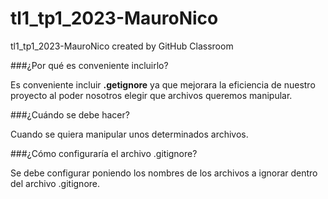 # tl1_tp1_2023-MauroNico
tl1_tp1_2023-MauroNico created by GitHub Classroom

###¿Por qué es conveniente incluirlo?

Es conveniente incluir **.getignore** ya que mejorara la eficiencia de nuestro proyecto al poder nosotros elegir que archivos queremos manipular.

###¿Cuándo se debe hacer?

Cuando se quiera manipular unos determinados archivos.

###¿Cómo configuraría el archivo .gitignore?

Se debe configurar poniendo los nombres de los archivos a ignorar dentro del archivo .gitignore.

